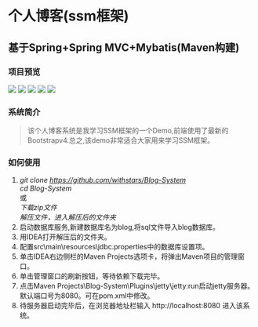 # 个人博客(ssm框架)
## 基于Spring+Spring MVC+Mybatis(Maven构建)
### 项目预览
<img src="https://github.com/withstars/Blog-System/blob/master/preview/1.PNG">
<img src="https://github.com/withstars/Blog-System/blob/master/preview/2.PNG">
<img src="https://github.com/withstars/Blog-System/blob/master/preview/3.PNG">
<img src="https://github.com/withstars/Blog-System/blob/master/preview/4.PNG">
<img src="https://github.com/withstars/Blog-System/blob/master/preview/5.PNG">


### 系统简介
> 该个人博客系统是我学习SSM框架的一个Demo,前端使用了最新的Bootstrapv4.总之,该demo非常适合大家用来学习SSM框架。
### 如何使用
 1. *git clone https://github.com/withstars/Blog-System* <br/>
   *cd  Blog-System*<br/>
   或<br/>
   *下载zip文件*<br/>
   *解压文件，进入解压后的文件夹* <br/>
2. 启动数据库服务,新建数据库名为blog,将sql文件导入blog数据库。
3. 用IDEA打开解压后的文件夹。
4. 配置src\main\resources\jdbc.properties中的数据库设置项。
5. 单击IDEA右边侧栏的Maven Projects选项卡，将弹出Maven项目的管理窗口。
7. 单击管理窗口的刷新按钮，等待依赖下载完毕。
8. 点击Maven Projects\Blog-System\Plugins\jetty\jetty:run启动jetty服务器。<br/>
    默认端口号为8080。可在pom.xml中修改。
9. 待服务器启动完毕后，在浏览器地址栏输入 http://localhost:8080 进入该系统。